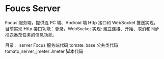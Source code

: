 # Foucs Server



Focus 服务端，提供连 PC 端、Android 端  Http 接口和 WebSocket 推送实现。
目前实现 Http 接口功能：登录，WebSocket 实现: 建立连接、开始、取消和同步推送番茄任务的信息功能。

目录：
	server                                   Focus 服务端代码
    tomate_base                       公共类代码
	tomato_server_jmeter      Jmeter 脚本代码 



